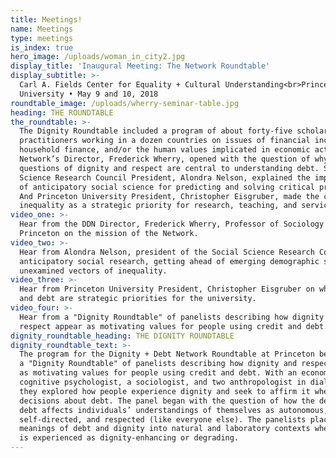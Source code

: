 ```yaml
---
title: Meetings!
name: Meetings
type: meetings
is_index: true
hero_image: /uploads/woman_in_city2.jpg
display_title: 'Inaugural Meeting: The Network Roundtable'
display_subtitle: >-
  Carl A. Fields Center for Equality + Cultural Understanding<br>Princeton
  University • May 9 and 10, 2018
roundtable_image: /uploads/wherry-seminar-table.jpg
heading: THE ROUNDTABLE
the_roundtable: >-
  The Dignity Roundtable included a program of about forty-five scholars and
  practitioners working in a dozen countries on issues of financial inclusion,
  household finance, and/or the human values implicated in economic action. The
  Network’s Director, Frederick Wherry, opened with the question of why
  questions of dignity and respect are central to understanding debt. Social
  Science Research Council President, Alondra Nelson, explained the importance
  of anticipatory social science for predicting and solving critical problems.
  And Princeton University President, Christopher Eisgruber, made the case for
  inequality as a strategic priority for research, teaching, and service.
video_one: >-
  Hear from the DDN Director, Frederick Wherry, Professor of Sociology at
  Princeton on the mission of the Network.
video_two: >-
  Hear from Alondra Nelson, president of the Social Science Research Council, on
  anticipatory social research, getting ahead of emerging demographic shifts and
  unexamined vectors of inequality.
video_three: >-
  Hear from Princeton University President, Christopher Eisgruber on why dignity
  and debt are strategic priorities for the university.
video_four: >-
  Hear from a "Dignity Roundtable" of panelists describing how dignity and
  respect appear as motivating values for people using credit and debt.
dignity_roundtable_heading: THE DIGNITY ROUNDTABLE
dignity_roundtable_text: >-
  The program for the Dignity + Debt Network Roundtable at Princeton began with
  a "Dignity Roundtable" of panelists describing how dignity and respect appear
  as motivating values for people using credit and debt. With an economist, a
  cognitive psychologist, a sociologist, and two anthropologist in dialogue,
  they explored how people experience dignity and seek to affirm it when making
  decisions about debt. The panel began with the question of how the delivery of
  debt affects individuals’ understandings of themselves as autonomous,
  self-directed, and respected (like everyone else). The panelists placed these
  meanings of debt and dignity into natural and laboratory contexts where debt
  is experienced as dignity-enhancing or degrading.
---
```


